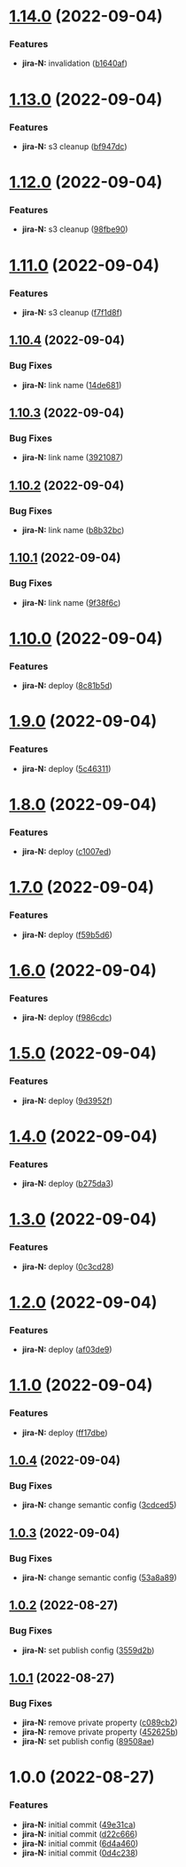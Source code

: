 # [1.14.0](https://github.com/rbelmega/crypto-trade-2/compare/v1.13.0...v1.14.0) (2022-09-04)


### Features

* **jira-N:** invalidation ([b1640af](https://github.com/rbelmega/crypto-trade-2/commit/b1640af6a959e04951b08ff1134874a886a325f4))

# [1.13.0](https://github.com/rbelmega/crypto-trade-2/compare/v1.12.0...v1.13.0) (2022-09-04)


### Features

* **jira-N:** s3 cleanup ([bf947dc](https://github.com/rbelmega/crypto-trade-2/commit/bf947dcbc1c4b98b89f4e3bf143482bcfd68c318))

# [1.12.0](https://github.com/rbelmega/crypto-trade-2/compare/v1.11.0...v1.12.0) (2022-09-04)


### Features

* **jira-N:** s3 cleanup ([98fbe90](https://github.com/rbelmega/crypto-trade-2/commit/98fbe90d7ffc3c0c25481e034bc33719f3f74034))

# [1.11.0](https://github.com/rbelmega/crypto-trade-2/compare/v1.10.4...v1.11.0) (2022-09-04)


### Features

* **jira-N:** s3 cleanup ([f7f1d8f](https://github.com/rbelmega/crypto-trade-2/commit/f7f1d8f7684c8ee0a351650fd83e5ed7c1030ca7))

## [1.10.4](https://github.com/rbelmega/crypto-trade-2/compare/v1.10.3...v1.10.4) (2022-09-04)


### Bug Fixes

* **jira-N:** link name ([14de681](https://github.com/rbelmega/crypto-trade-2/commit/14de68189b1ff77ca072bfa9ccfb96f2b1f5c4ef))

## [1.10.3](https://github.com/rbelmega/crypto-trade-2/compare/v1.10.2...v1.10.3) (2022-09-04)


### Bug Fixes

* **jira-N:** link name ([3921087](https://github.com/rbelmega/crypto-trade-2/commit/39210876801cadd4692f5ba54bcfe3c11c507bc8))

## [1.10.2](https://github.com/rbelmega/crypto-trade-2/compare/v1.10.1...v1.10.2) (2022-09-04)


### Bug Fixes

* **jira-N:** link name ([b8b32bc](https://github.com/rbelmega/crypto-trade-2/commit/b8b32bccb37d66b7bd0880069e2f8f2132c92dc0))

## [1.10.1](https://github.com/rbelmega/crypto-trade-2/compare/v1.10.0...v1.10.1) (2022-09-04)


### Bug Fixes

* **jira-N:** link name ([9f38f6c](https://github.com/rbelmega/crypto-trade-2/commit/9f38f6cc4589b630fe231d78cb67f883cd8299ba))

# [1.10.0](https://github.com/rbelmega/crypto-trade-2/compare/v1.9.0...v1.10.0) (2022-09-04)


### Features

* **jira-N:** deploy ([8c81b5d](https://github.com/rbelmega/crypto-trade-2/commit/8c81b5dc8c10549099f044c02656478bd1989334))

# [1.9.0](https://github.com/rbelmega/crypto-trade-2/compare/v1.8.0...v1.9.0) (2022-09-04)


### Features

* **jira-N:** deploy ([5c46311](https://github.com/rbelmega/crypto-trade-2/commit/5c46311a1b217090de038da8747172b329cce365))

# [1.8.0](https://github.com/rbelmega/crypto-trade-2/compare/v1.7.0...v1.8.0) (2022-09-04)


### Features

* **jira-N:** deploy ([c1007ed](https://github.com/rbelmega/crypto-trade-2/commit/c1007eddd718d23d67674eb1eec3ae91793a4a01))

# [1.7.0](https://github.com/rbelmega/crypto-trade-2/compare/v1.6.0...v1.7.0) (2022-09-04)


### Features

* **jira-N:** deploy ([f59b5d6](https://github.com/rbelmega/crypto-trade-2/commit/f59b5d6b3bd681beb8a1e53d95a2f6b08d01d9dc))

# [1.6.0](https://github.com/rbelmega/crypto-trade-2/compare/v1.5.0...v1.6.0) (2022-09-04)


### Features

* **jira-N:** deploy ([f986cdc](https://github.com/rbelmega/crypto-trade-2/commit/f986cdc32426dc884b4164094377116bba700bd7))

# [1.5.0](https://github.com/rbelmega/crypto-trade-2/compare/v1.4.0...v1.5.0) (2022-09-04)


### Features

* **jira-N:** deploy ([9d3952f](https://github.com/rbelmega/crypto-trade-2/commit/9d3952f0d355b3a8e9285c995d9706afda12cf74))

# [1.4.0](https://github.com/rbelmega/crypto-trade-2/compare/v1.3.0...v1.4.0) (2022-09-04)


### Features

* **jira-N:** deploy ([b275da3](https://github.com/rbelmega/crypto-trade-2/commit/b275da3425aa6617110650e71b708f53c83627c5))

# [1.3.0](https://github.com/rbelmega/crypto-trade-2/compare/v1.2.0...v1.3.0) (2022-09-04)


### Features

* **jira-N:** deploy ([0c3cd28](https://github.com/rbelmega/crypto-trade-2/commit/0c3cd28101cff6e2e883a87aaddc6444004dd04b))

# [1.2.0](https://github.com/rbelmega/crypto-trade-2/compare/v1.1.0...v1.2.0) (2022-09-04)


### Features

* **jira-N:** deploy ([af03de9](https://github.com/rbelmega/crypto-trade-2/commit/af03de9b624955f78273f9c6541e24e4578fedaf))

# [1.1.0](https://github.com/rbelmega/crypto-trade-2/compare/v1.0.4...v1.1.0) (2022-09-04)


### Features

* **jira-N:** deploy ([ff17dbe](https://github.com/rbelmega/crypto-trade-2/commit/ff17dbedb98bba4f3bcfd411038af1e31be7b4f9))

## [1.0.4](https://github.com/rbelmega/crypto-trade-2/compare/v1.0.3...v1.0.4) (2022-09-04)


### Bug Fixes

* **jira-N:** change semantic config ([3cdced5](https://github.com/rbelmega/crypto-trade-2/commit/3cdced533f07a4175e4b5bf82c321b74727e7880))

## [1.0.3](https://github.com/rbelmega/crypto-trade-2/compare/v1.0.2...v1.0.3) (2022-09-04)


### Bug Fixes

* **jira-N:** change semantic config ([53a8a89](https://github.com/rbelmega/crypto-trade-2/commit/53a8a89b5123f88353819f95ced3b2616691e0d8))

## [1.0.2](https://github.com/rbelmega/crypto-trade-2/compare/v1.0.1...v1.0.2) (2022-08-27)


### Bug Fixes

* **jira-N:** set publish config ([3559d2b](https://github.com/rbelmega/crypto-trade-2/commit/3559d2badd620c3d4fcbc49f4dbafb7334208a55))

## [1.0.1](https://github.com/rbelmega/crypto-trade-2/compare/v1.0.0...v1.0.1) (2022-08-27)


### Bug Fixes

* **jira-N:** remove private property ([c089cb2](https://github.com/rbelmega/crypto-trade-2/commit/c089cb20cb708012400fbc32d7cfab974c476ab5))
* **jira-N:** remove private property ([452625b](https://github.com/rbelmega/crypto-trade-2/commit/452625bc0b52222e12f7db5420f12ecf98891e8f))
* **jira-N:** set publish config ([89508ae](https://github.com/rbelmega/crypto-trade-2/commit/89508ae9d105ca5beb5b15b9cf586cb16e07cb51))

# 1.0.0 (2022-08-27)


### Features

* **jira-N:** initial commit ([49e31ca](https://github.com/rbelmega/crypto-trade-2/commit/49e31ca987234d2d3d12f80d8b1521fe4424f7eb))
* **jira-N:** initial commit ([d22c666](https://github.com/rbelmega/crypto-trade-2/commit/d22c666de75cfac194dc00174898910124410604))
* **jira-N:** initial commit ([6d4a460](https://github.com/rbelmega/crypto-trade-2/commit/6d4a4606ae51855899f351b213d7501c1984f45b))
* **jira-N:** initial commit ([0d4c238](https://github.com/rbelmega/crypto-trade-2/commit/0d4c238a6d12c53bd3e550a9d9ebba5f5c8ac1d1))
